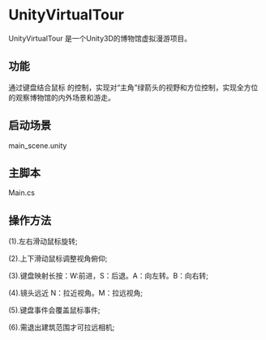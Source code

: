 # UnityVirtualTour
UnityVirtualTour 是一个Unity3D的博物馆虚拟漫游项目。

## 功能
通过键盘结合鼠标 的控制，实现对“主角”绿箭头的视野和方位控制，实现全方位的观察博物馆的内外场景和游走。

## 启动场景
main_scene.unity

## 主脚本
Main.cs

## 操作方法
(1).左右滑动鼠标旋转;

(2).上下滑动鼠标调整视角俯仰;

(3).键盘映射长按：W:前进，S：后退。A：向左转。B：向右转;

(4).镜头远近 N：拉近视角。M：拉远视角;

(5).键盘事件会覆盖鼠标事件;

(6).需退出建筑范围才可拉远相机;